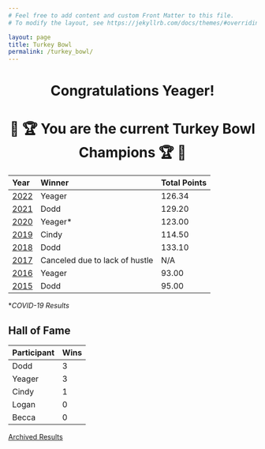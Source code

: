 ```yaml
---
# Feel free to add content and custom Front Matter to this file.
# To modify the layout, see https://jekyllrb.com/docs/themes/#overriding-theme-defaults

layout: page
title: Turkey Bowl
permalink: /turkey_bowl/
---
```

# <center>Congratulations Yeager!</center>
# <center>:turkey: :trophy: You are the current Turkey Bowl Champions :trophy: :turkey:</center>

| Year                               | Winner                         | Total Points   |
| :--------------------------------- | :----------------------------- | :------------- |
| [2022](/turkey_bowl/archive/2022/) | Yeager                         | 126.34         |
| [2021](/turkey_bowl/archive/2021/) | Dodd                           | 129.20         |
| [2020](/turkey_bowl/archive/2020/) | Yeager*                        | 123.00         |
| [2019](/turkey_bowl/archive/2019/) | Cindy                          | 114.50         |
| [2018](/turkey_bowl/archive/2018/) | Dodd                           | 133.10         |
| [2017](/turkey_bowl/archive/2017/) | Canceled due to lack of hustle | N/A            |
| [2016](/turkey_bowl/archive/2016/) | Yeager                         | 93.00          |
| [2015](/turkey_bowl/archive/2015/) | Dodd                           | 95.00          |

*_COVID-19 Results_

## Hall of Fame

| Participant | Wins |
| :---------- | :--- |
| Dodd        | 3    |
| Yeager      | 3    |
| Cindy       | 1    |
| Logan       | 0    |
| Becca       | 0    |


[Archived Results](/turkey_bowl/archive/)
